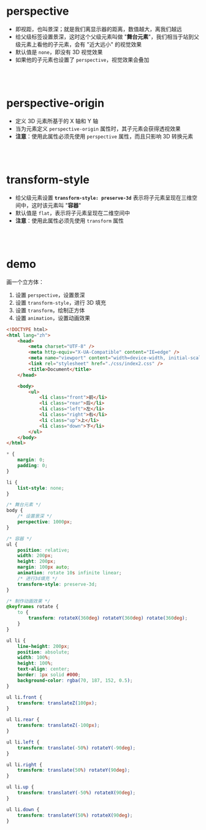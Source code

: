 # perspective

-   即视距，也叫景深；就是我们离显示器的距离，数值越大，离我们越远
-   给父级标签设置景深，这时这个父级元素叫做 "**舞台元素**"，我们相当于站到父级元素上看他的子元素，会有 "近大远小" 的视觉效果
-   默认值是 `none`，即没有 3D 视觉效果
-   如果他的子元素也设置了 `perspective`，视觉效果会叠加

<br><br>

# perspective-origin

-   定义 3D 元素所基于的 X 轴和 Y 轴
-   当为元素定义 `perspective-origin` 属性时，其子元素会获得透视效果
-   **注意**：使用此属性必须先使用 `perspective` 属性，而且只影响 3D 转换元素

<br><br>

# transform-style

-   给父级元素设置 **`transform-style: preserve-3d`** 表示将子元素呈现在三维空间中，这时该元素叫 "**容器**"
-   默认值是 `flat`，表示将子元素呈现在二维空间中
-   **注意**：使用此属性必须先使用 `transform` 属性

<br><br>

# demo

画一个立方体：

1. 设置 `perspective`，设置景深
2. 设置 `transform-style`，进行 3D 填充
3. 设置 `transform`，绘制正方体
4. 设置 `animation`，设置动画效果

```html
<!DOCTYPE html>
<html lang="zh">
    <head>
        <meta charset="UTF-8" />
        <meta http-equiv="X-UA-Compatible" content="IE=edge" />
        <meta name="viewport" content="width=device-width, initial-scale=1.0" />
        <link rel="stylesheet" href="./css/index2.css" />
        <title>Document</title>
    </head>

    <body>
        <ul>
            <li class="front">前</li>
            <li class="rear">后</li>
            <li class="left">左</li>
            <li class="right">右</li>
            <li class="up">上</li>
            <li class="down">下</li>
        </ul>
    </body>
</html>
```

```css
* {
    margin: 0;
    padding: 0;
}

li {
    list-style: none;
}

/* 舞台元素 */
body {
    /* 设置景深 */
    perspective: 1000px;
}

/* 容器 */
ul {
    position: relative;
    width: 200px;
    height: 200px;
    margin: 100px auto;
    animation: rotate 10s infinite linear;
    /* 进行3d填充 */
    transform-style: preserve-3d;
}

/* 制作动画效果 */
@keyframes rotate {
    to {
        transform: rotateX(360deg) rotateY(360deg) rotate(360deg);
    }
}

ul li {
    line-height: 200px;
    position: absolute;
    width: 100%;
    height: 100%;
    text-align: center;
    border: 1px solid #000;
    background-color: rgba(70, 187, 152, 0.5);
}

ul li.front {
    transform: translateZ(100px);
}

ul li.rear {
    transform: translateZ(-100px);
}

ul li.left {
    transform: translate(-50%) rotateY(-90deg);
}

ul li.right {
    transform: translate(50%) rotateY(90deg);
}

ul li.up {
    transform: translateY(-50%) rotateX(90deg);
}

ul li.down {
    transform: translateY(50%) rotateX(90deg);
}
```

<br>
